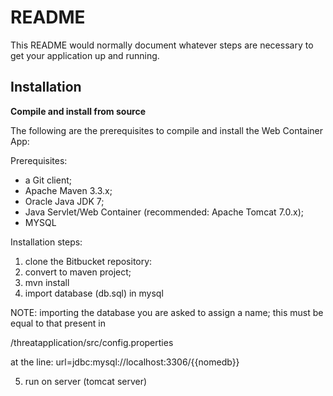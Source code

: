 # README #

This README would normally document whatever steps are necessary to get your application up and running.

## Installation ##

**Compile and install from source**

The following are the prerequisites to compile and install the Web Container App:

Prerequisites:

* a Git client;
* Apache Maven 3.3.x;
* Oracle Java JDK 7;
* Java Servlet/Web Container (recommended: Apache Tomcat 7.0.x);
* MYSQL


Installation steps:

1) clone the Bitbucket repository:
2) convert to maven project;
3) mvn install
4) import database (db.sql) in mysql

NOTE: importing the database you are asked to assign a name; this must be equal to that present in

/threatapplication/src/config.properties

at the line: url=jdbc:mysql://localhost:3306/{{nomedb}} 

5) run on server (tomcat server)